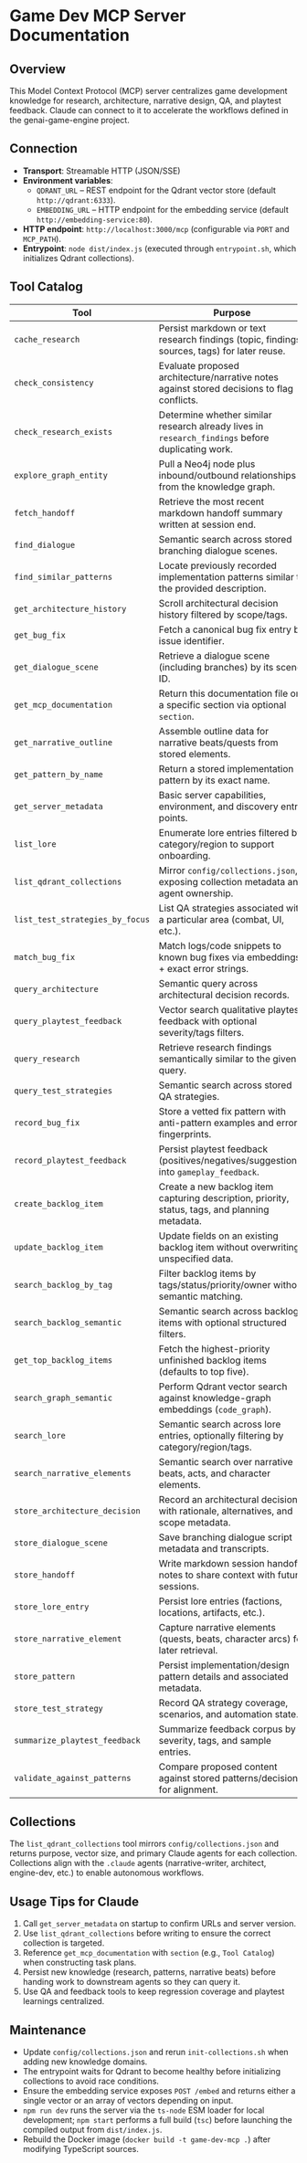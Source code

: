 # Game Dev MCP Server Documentation

## Overview
This Model Context Protocol (MCP) server centralizes game development knowledge for research, architecture, narrative design, QA, and playtest feedback. Claude can connect to it to accelerate the workflows defined in the genai-game-engine project.

## Connection
- **Transport**: Streamable HTTP (JSON/SSE)
- **Environment variables**:
  - `QDRANT_URL` – REST endpoint for the Qdrant vector store (default `http://qdrant:6333`).
  - `EMBEDDING_URL` – HTTP endpoint for the embedding service (default `http://embedding-service:80`).
- **HTTP endpoint**: `http://localhost:3000/mcp` (configurable via `PORT` and `MCP_PATH`).
- **Entrypoint**: `node dist/index.js` (executed through `entrypoint.sh`, which initializes Qdrant collections).

## Tool Catalog
| Tool | Purpose |
| --- | --- |
| `cache_research` | Persist markdown or text research findings (topic, findings, sources, tags) for later reuse. |
| `check_consistency` | Evaluate proposed architecture/narrative notes against stored decisions to flag conflicts. |
| `check_research_exists` | Determine whether similar research already lives in `research_findings` before duplicating work. |
| `explore_graph_entity` | Pull a Neo4j node plus inbound/outbound relationships from the knowledge graph. |
| `fetch_handoff` | Retrieve the most recent markdown handoff summary written at session end. |
| `find_dialogue` | Semantic search across stored branching dialogue scenes. |
| `find_similar_patterns` | Locate previously recorded implementation patterns similar to the provided description. |
| `get_architecture_history` | Scroll architectural decision history filtered by scope/tags. |
| `get_bug_fix` | Fetch a canonical bug fix entry by issue identifier. |
| `get_dialogue_scene` | Retrieve a dialogue scene (including branches) by its scene ID. |
| `get_mcp_documentation` | Return this documentation file or a specific section via optional `section`. |
| `get_narrative_outline` | Assemble outline data for narrative beats/quests from stored elements. |
| `get_pattern_by_name` | Return a stored implementation pattern by its exact name. |
| `get_server_metadata` | Basic server capabilities, environment, and discovery entry points. |
| `list_lore` | Enumerate lore entries filtered by category/region to support onboarding. |
| `list_qdrant_collections` | Mirror `config/collections.json`, exposing collection metadata and agent ownership. |
| `list_test_strategies_by_focus` | List QA strategies associated with a particular area (combat, UI, etc.). |
| `match_bug_fix` | Match logs/code snippets to known bug fixes via embeddings + exact error strings. |
| `query_architecture` | Semantic query across architectural decision records. |
| `query_playtest_feedback` | Vector search qualitative playtest feedback with optional severity/tags filters. |
| `query_research` | Retrieve research findings semantically similar to the given query. |
| `query_test_strategies` | Semantic search across stored QA strategies. |
| `record_bug_fix` | Store a vetted fix pattern with anti-pattern examples and error fingerprints. |
| `record_playtest_feedback` | Persist playtest feedback (positives/negatives/suggestions) into `gameplay_feedback`. |
| `create_backlog_item` | Create a new backlog item capturing description, priority, status, tags, and planning metadata. |
| `update_backlog_item` | Update fields on an existing backlog item without overwriting unspecified data. |
| `search_backlog_by_tag` | Filter backlog items by tags/status/priority/owner without semantic matching. |
| `search_backlog_semantic` | Semantic search across backlog items with optional structured filters. |
| `get_top_backlog_items` | Fetch the highest-priority unfinished backlog items (defaults to top five). |
| `search_graph_semantic` | Perform Qdrant vector search against knowledge-graph embeddings (`code_graph`). |
| `search_lore` | Semantic search across lore entries, optionally filtering by category/region/tags. |
| `search_narrative_elements` | Semantic search over narrative beats, acts, and character elements. |
| `store_architecture_decision` | Record an architectural decision with rationale, alternatives, and scope metadata. |
| `store_dialogue_scene` | Save branching dialogue script metadata and transcripts. |
| `store_handoff` | Write markdown session handoff notes to share context with future sessions. |
| `store_lore_entry` | Persist lore entries (factions, locations, artifacts, etc.). |
| `store_narrative_element` | Capture narrative elements (quests, beats, character arcs) for later retrieval. |
| `store_pattern` | Persist implementation/design pattern details and associated metadata. |
| `store_test_strategy` | Record QA strategy coverage, scenarios, and automation state. |
| `summarize_playtest_feedback` | Summarize feedback corpus by severity, tags, and sample entries. |
| `validate_against_patterns` | Compare proposed content against stored patterns/decisions for alignment. |

## Collections
The `list_qdrant_collections` tool mirrors `config/collections.json` and returns purpose, vector size, and primary Claude agents for each collection. Collections align with the `.claude` agents (narrative-writer, architect, engine-dev, etc.) to enable autonomous workflows.

## Usage Tips for Claude
1. Call `get_server_metadata` on startup to confirm URLs and server version.
2. Use `list_qdrant_collections` before writing to ensure the correct collection is targeted.
3. Reference `get_mcp_documentation` with `section` (e.g., `Tool Catalog`) when constructing task plans.
4. Persist new knowledge (research, patterns, narrative beats) before handing work to downstream agents so they can query it.
5. Use QA and feedback tools to keep regression coverage and playtest learnings centralized.

## Maintenance
- Update `config/collections.json` and rerun `init-collections.sh` when adding new knowledge domains.
- The entrypoint waits for Qdrant to become healthy before initializing collections to avoid race conditions.
- Ensure the embedding service exposes `POST /embed` and returns either a single vector or an array of vectors depending on input.
- `npm run dev` runs the server via the `ts-node` ESM loader for local development; `npm start` performs a full build (`tsc`) before launching the compiled output from `dist/index.js`.
- Rebuild the Docker image (`docker build -t game-dev-mcp .`) after modifying TypeScript sources.
